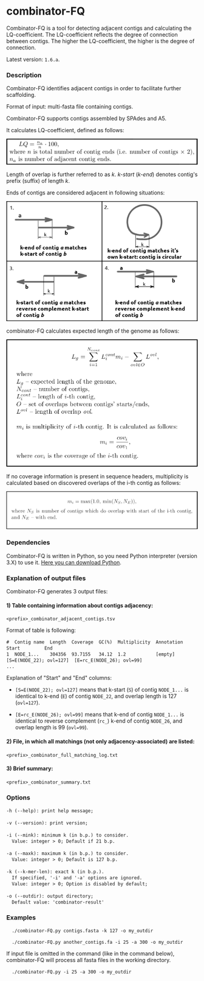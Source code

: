 # combinator-FQ
Combinator-FQ is a tool for detecting adjacent contigs and calculating the LQ-coefficient. The LQ-coefficient reflects the degree of connection between contigs. The higher the LQ-coefficient, the higher is the degree of connection.

Latest version: `1.6.a`.

### Description

Combinator-FQ identifies adjacent contigs in order to facilitate further scaffolding.

Format of input: multi-fasta file containing contigs.

Combinator-FQ supports contigs assembled by SPAdes and A5.

It calculates LQ-coefficient, defined as follows:

![](formulas/LQ_definition.png)

Length of overlap is further referred to as *k*. *k-start* (*k-end*) denotes contig's prefix (suffix) of length *k*.

Ends of contigs are considered adjacent in following situations:

![](formulas/adjacent_contigs.png)

combinator-FQ calculates expected length of the genome as follows:

![](formulas/exp_genome_len.png)

If no coverage information is present in sequence headers, multiplicity is calculated based on discovered overlaps of the i-th contig as follows:

![](formulas/ovl_multplty.png)

### Dependencies

Combinator-FQ is written in Python, so you need Python interpreter (version 3.X) to use it. [Here you can download Python](https://www.python.org/downloads/).

### Explanation of output files

Combinator-FQ generates 3 output files:

#### 1) Table containing information about contigs adjacency:

    <prefix>_combinator_adjacent_contigs.tsv

Format of table is following:

```
#  Contig name  Length  Coverage  GC(%)  Multiplicity  Annotation  Start         End
1  NODE_1...    304356  93.7155   34.12  1.2           [empty]     [S=E(NODE_22); ovl=127]  [E=rc_E(NODE_26); ovl=99]
...
```
Explanation of "Start" and "End" columns:

- `[S=E(NODE_22); ovl=127]` means that k-start (`S`) of contig `NODE_1...` is identical to k-end (`E`) of contig `NODE_22`, and overlap length is 127 (`ovl=127`).

- `[E=rc_E(NODE_26); ovl=99]` means that k-end of contig `NODE_1...` is identical to reverse complement (`rc_`) k-end of contig `NODE_26`, and overlap length is 99 (`ovl=99`).

#### 2) File, in which all matchings (not only adjacency-associated) are listed:

    <prefix>_combinator_full_matching_log.txt

#### 3) Brief summary:

    <prefix>_combinator_summary.txt

### Options

```
-h (--help): print help message;

-v (--version): print version;

-i (--mink): minimum k (in b.p.) to consider.
  Value: integer > 0; Default if 21 b.p.

-a (--maxk): maximum k (in b.p.) to consider.
  Value: integer > 0; Default is 127 b.p.

-k (--k-mer-len): exact k (in b.p.).
  If specified, '-i' and '-a' options are ignored.
  Value: integer > 0; Option is disabled by default;

-o (--outdir): output directory;
  Default value: 'combinator-result'
```

### Examples

```
  ./combinator-FQ.py contigs.fasta -k 127 -o my_outdir
```

```
  ./combinator-FQ.py another_contigs.fa -i 25 -a 300 -o my_outdir
```

If input file is omitted in the command (like in the command below), combinator-FQ will process all fasta files in the working directory.

```
  ./combinator-FQ.py -i 25 -a 300 -o my_outdir
```
